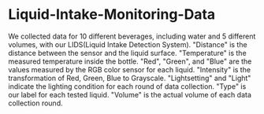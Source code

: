 # Liquid-Intake-Monitoring-Data
We collected data for 10 different beverages, including water and 5 different volumes, with our LIDS(Liquid Intake Detection System). "Distance" is the distance between the sensor and the liquid surface. "Temperature" is the measured temperature inside the bottle. "Red", "Green", and "Blue" are the values measured by the RGB color sensor for each liquid. "Intensity" is the transformation of Red, Green, Blue to Grayscale. "Lightsetting" and "Light" indicate the lighting condition for each round of data collection. "Type" is our label for each tested liquid. "Volume" is the actual volume of each data collection round.
